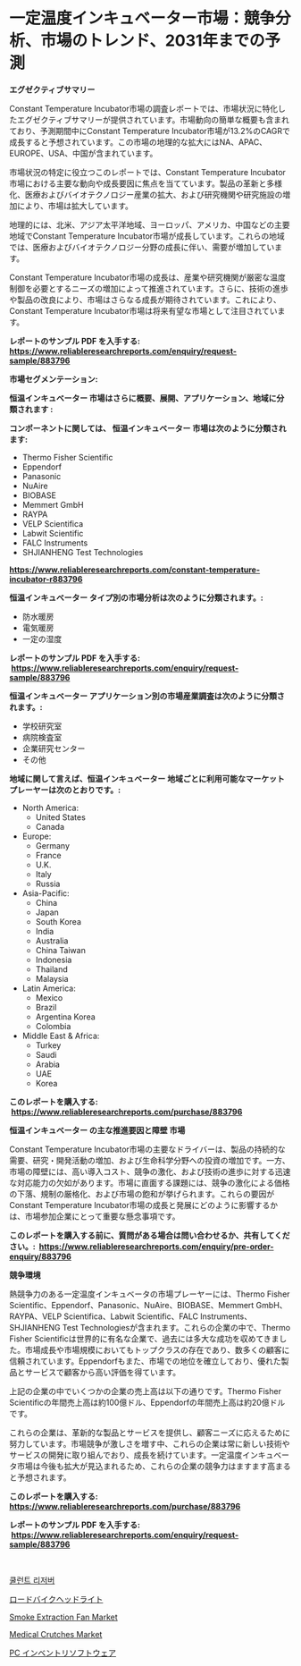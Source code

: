 <p><h1>一定温度インキュベーター市場：競争分析、市場のトレンド、2031年までの予測</h1></p><p><strong>エグゼクティブサマリー</strong></p>
<p><p>Constant Temperature Incubator市場の調査レポートでは、市場状況に特化したエグゼクティブサマリーが提供されています。市場動向の簡単な概要も含まれており、予測期間中にConstant Temperature Incubator市場が13.2%のCAGRで成長すると予想されています。この市場の地理的な拡大にはNA、APAC、EUROPE、USA、中国が含まれています。</p><p>市場状況の特定に役立つこのレポートでは、Constant Temperature Incubator市場における主要な動向や成長要因に焦点を当てています。製品の革新と多様化、医療およびバイオテクノロジー産業の拡大、および研究機関や研究施設の増加により、市場は拡大しています。</p><p>地理的には、北米、アジア太平洋地域、ヨーロッパ、アメリカ、中国などの主要地域でConstant Temperature Incubator市場が成長しています。これらの地域では、医療およびバイオテクノロジー分野の成長に伴い、需要が増加しています。</p><p>Constant Temperature Incubator市場の成長は、産業や研究機関が厳密な温度制御を必要とするニーズの増加によって推進されています。さらに、技術の進歩や製品の改良により、市場はさらなる成長が期待されています。これにより、Constant Temperature Incubator市場は将来有望な市場として注目されています。</p></p>
<p><strong>レポートのサンプル PDF を入手する: <a href="https://www.reliableresearchreports.com/enquiry/request-sample/883796">https://www.reliableresearchreports.com/enquiry/request-sample/883796</a></strong></p>
<p><strong>市場セグメンテーション:</strong></p>
<p><strong> 恒温インキュベーター 市場はさらに概要、展開、アプリケーション、地域に分類されます :</strong></p>
<p><strong>コンポーネントに関しては、 恒温インキュベーター 市場は次のように分類されます: &nbsp;</strong></p>
<p><ul><li>Thermo Fisher Scientific</li><li>Eppendorf</li><li>Panasonic</li><li>NuAire</li><li>BIOBASE</li><li>Memmert GmbH</li><li>RAYPA</li><li>VELP Scientifica</li><li>Labwit Scientific</li><li>FALC Instruments</li><li>SHJIANHENG Test Technologies</li></ul></p>
<p><strong><a href="https://www.reliableresearchreports.com/constant-temperature-incubator-r883796">https://www.reliableresearchreports.com/constant-temperature-incubator-r883796</a></strong></p>
<p><strong> 恒温インキュベーター タイプ別の市場分析は次のように分類されます。:</strong></p>
<p><ul><li>防水暖房</li><li>電気暖房</li><li>一定の湿度</li></ul></p>
<p><strong>レポートのサンプル PDF を入手する: &nbsp;<a href="https://www.reliableresearchreports.com/enquiry/request-sample/883796">https://www.reliableresearchreports.com/enquiry/request-sample/883796</a></strong></p>
<p><strong> 恒温インキュベーター アプリケーション別の市場産業調査は次のように分類されます。:</strong></p>
<p><ul><li>学校研究室</li><li>病院検査室</li><li>企業研究センター</li><li>その他</li></ul></p>
<p><strong>地域に関して言えば、恒温インキュベーター 地域ごとに利用可能なマーケットプレーヤーは次のとおりです。:</strong></p>
<p><ul>
    <li>
        North America:
        <ul>
            <li>United States</li>
            <li>Canada</li>
        </ul>
    </li>
    <li>
        Europe:
        <ul>
            <li>Germany</li>
            <li>France</li>
            <li>U.K.</li>
            <li>Italy</li>
            <li>Russia</li>
        </ul>
    </li>
    <li>
        Asia-Pacific:
        <ul>
            <li>China</li>
            <li>Japan</li>
            <li>South Korea</li>
            <li>India</li>
            <li>Australia</li>
            <li>China Taiwan</li>
            <li>Indonesia</li>
            <li>Thailand</li>
            <li>Malaysia</li>
        </ul>
    </li>
    <li>
        Latin America:
        <ul>
            <li>Mexico</li>
            <li>Brazil</li>
            <li>Argentina Korea</li>
            <li>Colombia</li>
        </ul>
    </li>
    <li>
        Middle East & Africa:
        <ul>
            <li>Turkey</li>
            <li>Saudi</li>
            <li>Arabia</li>
            <li>UAE</li>
            <li>Korea</li>
        </ul>
    </li>
    </ul></p>
<p><strong>このレポートを購入する: &nbsp;<a href="https://www.reliableresearchreports.com/purchase/883796">https://www.reliableresearchreports.com/purchase/883796</a></strong></p>
<p><strong>恒温インキュベーター の主な推進要因と障壁 市場</strong></p>
<p><p>Constant Temperature Incubator市場の主要なドライバーは、製品の持続的な需要、研究・開発活動の増加、および生命科学分野への投資の増加です。一方、市場の障壁には、高い導入コスト、競争の激化、および技術の進歩に対する迅速な対応能力の欠如があります。市場に直面する課題には、競争の激化による価格の下落、規制の厳格化、および市場の飽和が挙げられます。これらの要因がConstant Temperature Incubator市場の成長と発展にどのように影響するかは、市場参加企業にとって重要な懸念事項です。</p></p>
<p><strong>このレポートを購入する前に、質問がある場合は問い合わせるか、共有してください。:&nbsp; <a href="https://www.reliableresearchreports.com/enquiry/pre-order-enquiry/883796">https://www.reliableresearchreports.com/enquiry/pre-order-enquiry/883796</a></strong></p>
<p><strong>競争環境</strong></p>
<p><p>熱競争力のある一定温度インキュベータの市場プレーヤーには、Thermo Fisher Scientific、Eppendorf、Panasonic、NuAire、BIOBASE、Memmert GmbH、RAYPA、VELP Scientifica、Labwit Scientific、FALC Instruments、SHJIANHENG Test Technologiesが含まれます。これらの企業の中で、Thermo Fisher Scientificは世界的に有名な企業で、過去には多大な成功を収めてきました。市場成長や市場規模においてもトップクラスの存在であり、数多くの顧客に信頼されています。Eppendorfもまた、市場での地位を確立しており、優れた製品とサービスで顧客から高い評価を得ています。</p><p>上記の企業の中でいくつかの企業の売上高は以下の通りです。Thermo Fisher Scientificの年間売上高は約100億ドル、Eppendorfの年間売上高は約20億ドルです。</p><p>これらの企業は、革新的な製品とサービスを提供し、顧客ニーズに応えるために努力しています。市場競争が激しさを増す中、これらの企業は常に新しい技術やサービスの開発に取り組んでおり、成長を続けています。一定温度インキュベータ市場は今後も拡大が見込まれるため、これらの企業の競争力はますます高まると予想されます。</p></p>
<p><strong>このレポートを購入する: &nbsp; <a href="https://www.reliableresearchreports.com/purchase/883796">https://www.reliableresearchreports.com/purchase/883796</a></strong></p>
<p><strong>レポートのサンプル PDF を入手する: &nbsp;<a href="https://www.reliableresearchreports.com/enquiry/request-sample/883796">https://www.reliableresearchreports.com/enquiry/request-sample/883796</a></strong><strong></strong></p>
<p>&nbsp;</p>
<p><p><a href="https://medium.com/@snake68678/%EB%83%89%EA%B0%81%EC%88%98-%EC%A0%80%EC%9E%A5%ED%83%B1%ED%81%AC-%EC%8B%9C%EC%9E%A5-2031%EB%85%84%EA%B9%8C%EC%A7%80%EC%9D%98-%ED%8A%B8%EB%A0%8C%EB%93%9C-%EC%98%88%EC%B8%A1-%EB%B0%8F-%EA%B2%BD%EC%9F%81-%EB%B6%84%EC%84%9D-371494a1cf14">쿨런트 리저버</a></p><p><a href="https://github.com/zoetazuur/Market-Research-Report-List-1/blob/main/499705727780.md">ロードバイクヘッドライト</a></p><p><a href="https://github.com/guneycigdem35/Market-Research-Report-List-2/blob/main/smoke-extraction-fan-market.md">Smoke Extraction Fan Market</a></p><p><a href="https://www.linkedin.com/pulse/medical-crutches-market-furnishes-information-share-trends-d5xoe?trackingId=JG9TzI7QozWWCAsKshhCvQ%3D%3D">Medical Crutches Market</a></p><p><a href="https://medium.com/@hazelnutt83/pc%E3%82%A4%E3%83%B3%E3%83%99%E3%83%B3%E3%83%88%E3%83%AA%E3%82%BD%E3%83%95%E3%83%88%E3%82%A6%E3%82%A7%E3%82%A2%E3%81%AE%E5%B8%82%E5%A0%B4%E3%82%B7%E3%82%A7%E3%82%A2%E3%81%AE%E9%80%B2%E5%8C%96%E3%81%A8%E5%B8%82%E5%A0%B4%E6%88%90%E9%95%B7%E5%8B%95%E5%90%91-2024%E5%B9%B4%E3%81%8B%E3%82%892031%E5%B9%B4-07fc03bf8bcd">PC インベントリソフトウェア</a></p></p>